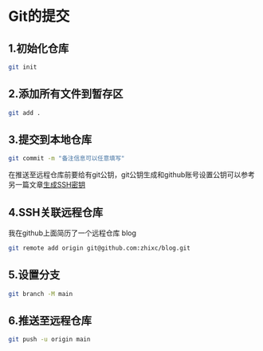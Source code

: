# Git的提交

## 1.初始化仓库
```bash
git init
```

## 2.添加所有文件到暂存区
```bash
git add .
```

## 3.提交到本地仓库
```bash
git commit -m "备注信息可以任意填写"
```

在推送至远程仓库前要给有git公钥，git公钥生成和github账号设置公钥可以参考另一篇文章[生成SSH密钥](./生成SSH密钥.md)

## 4.SSH关联远程仓库
我在github上面简历了一个远程仓库 blog
```bash
git remote add origin git@github.com:zhixc/blog.git
```

## 5.设置分支
```bash
git branch -M main
```

## 6.推送至远程仓库
```bash
git push -u origin main
```

